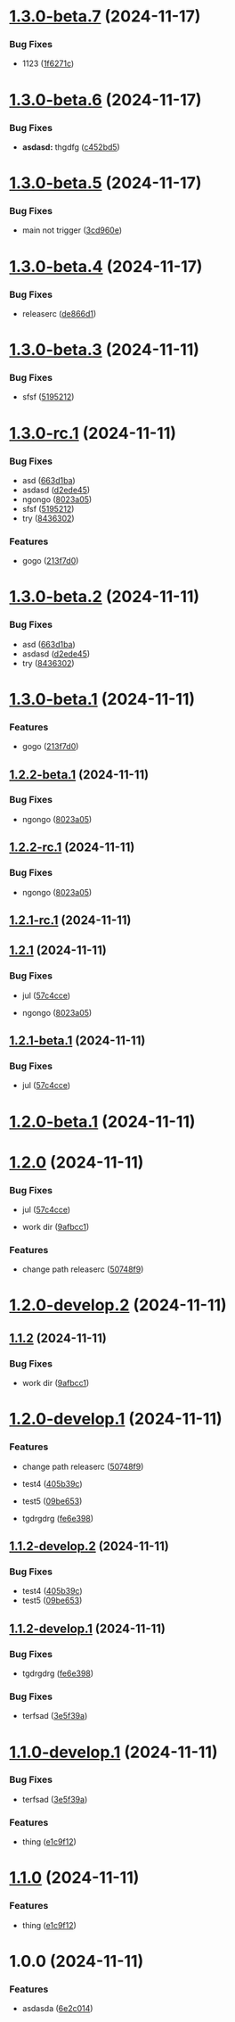 # [1.3.0-beta.7](https://github.com/DarNattp/semver/compare/1.3.0-beta.6...1.3.0-beta.7) (2024-11-17)


### Bug Fixes

* 1123 ([1f6271c](https://github.com/DarNattp/semver/commit/1f6271cc6583bf63f0812e08e1f8d7a41729c8a5))

# [1.3.0-beta.6](https://github.com/DarNattp/semver/compare/1.3.0-beta.5...1.3.0-beta.6) (2024-11-17)


### Bug Fixes

* **asdasd:** thgdfg ([c452bd5](https://github.com/DarNattp/semver/commit/c452bd50664d5d79c88d938706457fcb43a997a1))

# [1.3.0-beta.5](https://github.com/DarNattp/semver/compare/1.3.0-beta.4...1.3.0-beta.5) (2024-11-17)


### Bug Fixes

* main not trigger ([3cd960e](https://github.com/DarNattp/semver/commit/3cd960e1e07b6e9c701c0f5ac37f6c9180fe9103))


# [1.3.0-beta.4](https://github.com/DarNattp/semver/compare/1.3.0-beta.3...1.3.0-beta.4) (2024-11-17)


### Bug Fixes

* releaserc ([de866d1](https://github.com/DarNattp/semver/commit/de866d15114f3d33b79dca7537335c9de94fe16f))

# [1.3.0-beta.3](https://github.com/DarNattp/semver/compare/1.3.0-beta.2...1.3.0-beta.3) (2024-11-11)


### Bug Fixes

* sfsf ([5195212](https://github.com/DarNattp/semver/commit/5195212ce2a75d4bf4609203fafe057b94768056))

# [1.3.0-rc.1](https://github.com/DarNattp/semver/compare/1.2.1...1.3.0-rc.1) (2024-11-11)


### Bug Fixes

* asd ([663d1ba](https://github.com/DarNattp/semver/commit/663d1ba4e1fe175a5c97cb4976c0bfe122170c30))
* asdasd ([d2ede45](https://github.com/DarNattp/semver/commit/d2ede453e2a5b8675e8a8dfee36da2a9528fbf3b))
* ngongo ([8023a05](https://github.com/DarNattp/semver/commit/8023a05989787f9ed7a0ff2d7402de6352920095))
* sfsf ([5195212](https://github.com/DarNattp/semver/commit/5195212ce2a75d4bf4609203fafe057b94768056))
* try ([8436302](https://github.com/DarNattp/semver/commit/8436302e1d7449fa1c095ed213be846491843d0c))


### Features

* gogo ([213f7d0](https://github.com/DarNattp/semver/commit/213f7d0f2dc00651014c8013444bdbb258ca8382))

# [1.3.0-beta.2](https://github.com/DarNattp/semver/compare/1.3.0-beta.1...1.3.0-beta.2) (2024-11-11)


### Bug Fixes

* asd ([663d1ba](https://github.com/DarNattp/semver/commit/663d1ba4e1fe175a5c97cb4976c0bfe122170c30))
* asdasd ([d2ede45](https://github.com/DarNattp/semver/commit/d2ede453e2a5b8675e8a8dfee36da2a9528fbf3b))
* try ([8436302](https://github.com/DarNattp/semver/commit/8436302e1d7449fa1c095ed213be846491843d0c))

# [1.3.0-beta.1](https://github.com/DarNattp/semver/compare/1.2.2-beta.1...1.3.0-beta.1) (2024-11-11)


### Features

* gogo ([213f7d0](https://github.com/DarNattp/semver/commit/213f7d0f2dc00651014c8013444bdbb258ca8382))

## [1.2.2-beta.1](https://github.com/DarNattp/semver/compare/1.2.1...1.2.2-beta.1) (2024-11-11)


### Bug Fixes

* ngongo ([8023a05](https://github.com/DarNattp/semver/commit/8023a05989787f9ed7a0ff2d7402de6352920095))

## [1.2.2-rc.1](https://github.com/DarNattp/semver/compare/1.2.1...1.2.2-rc.1) (2024-11-11)


### Bug Fixes

* ngongo ([8023a05](https://github.com/DarNattp/semver/commit/8023a05989787f9ed7a0ff2d7402de6352920095))

## [1.2.1-rc.1](https://github.com/DarNattp/semver/compare/1.2.0...1.2.1-rc.1) (2024-11-11)

## [1.2.1](https://github.com/DarNattp/semver/compare/1.2.0...1.2.1) (2024-11-11)



### Bug Fixes

* jul ([57c4cce](https://github.com/DarNattp/semver/commit/57c4cce80dddf0466d504970feeea16f620da610))

* ngongo ([8023a05](https://github.com/DarNattp/semver/commit/8023a05989787f9ed7a0ff2d7402de6352920095))



## [1.2.1-beta.1](https://github.com/DarNattp/semver/compare/1.2.0...1.2.1-beta.1) (2024-11-11)


### Bug Fixes

* jul ([57c4cce](https://github.com/DarNattp/semver/commit/57c4cce80dddf0466d504970feeea16f620da610))

# [1.2.0-beta.1](https://github.com/DarNattp/semver/compare/1.1.2...1.2.0-beta.1) (2024-11-11)

# [1.2.0](https://github.com/DarNattp/semver/compare/1.1.2...1.2.0) (2024-11-11)



### Bug Fixes


* jul ([57c4cce](https://github.com/DarNattp/semver/commit/57c4cce80dddf0466d504970feeea16f620da610))


* work dir ([9afbcc1](https://github.com/DarNattp/semver/commit/9afbcc14ac6ad42ffb452b852664799636071c91))


### Features

* change path releaserc ([50748f9](https://github.com/DarNattp/semver/commit/50748f996007a39b89ade7f54a454bf9cea3f0fd))

# [1.2.0-develop.2](https://github.com/DarNattp/semver/compare/1.2.0-develop.1...1.2.0-develop.2) (2024-11-11)

## [1.1.2](https://github.com/DarNattp/semver/compare/1.1.1...1.1.2) (2024-11-11)



### Bug Fixes


* work dir ([9afbcc1](https://github.com/DarNattp/semver/commit/9afbcc14ac6ad42ffb452b852664799636071c91))

# [1.2.0-develop.1](https://github.com/DarNattp/semver/compare/1.1.2-develop.2...1.2.0-develop.1) (2024-11-11)


### Features

* change path releaserc ([50748f9](https://github.com/DarNattp/semver/commit/50748f996007a39b89ade7f54a454bf9cea3f0fd))

* test4 ([405b39c](https://github.com/DarNattp/semver/commit/405b39cc1cb27ae65b199e5eadc2b9afd850969e))
* test5 ([09be653](https://github.com/DarNattp/semver/commit/09be653881b1a38f9cc8ee5477eeee57ee3aae81))
* tgdrgdrg ([fe6e398](https://github.com/DarNattp/semver/commit/fe6e3984b72df878cafb0c4a8d194c01da316dad))


## [1.1.2-develop.2](https://github.com/DarNattp/semver/compare/1.1.2-develop.1...1.1.2-develop.2) (2024-11-11)


### Bug Fixes

* test4 ([405b39c](https://github.com/DarNattp/semver/commit/405b39cc1cb27ae65b199e5eadc2b9afd850969e))
* test5 ([09be653](https://github.com/DarNattp/semver/commit/09be653881b1a38f9cc8ee5477eeee57ee3aae81))

## [1.1.2-develop.1](https://github.com/DarNattp/semver/compare/1.1.1...1.1.2-develop.1) (2024-11-11)


### Bug Fixes

* tgdrgdrg ([fe6e398](https://github.com/DarNattp/semver/commit/fe6e3984b72df878cafb0c4a8d194c01da316dad))

### Bug Fixes

* terfsad ([3e5f39a](https://github.com/DarNattp/semver/commit/3e5f39ab2e01262a38a9794e29a3f829b67ded02))

# [1.1.0-develop.1](https://github.com/DarNattp/semver/compare/1.0.0...1.1.0-develop.1) (2024-11-11)


### Bug Fixes

* terfsad ([3e5f39a](https://github.com/DarNattp/semver/commit/3e5f39ab2e01262a38a9794e29a3f829b67ded02))


### Features

* thing ([e1c9f12](https://github.com/DarNattp/semver/commit/e1c9f12e9cd618c883e712d2340fffb433666edc))


# [1.1.0](https://github.com/DarNattp/semver/compare/1.0.0...1.1.0) (2024-11-11)


### Features

* thing ([e1c9f12](https://github.com/DarNattp/semver/commit/e1c9f12e9cd618c883e712d2340fffb433666edc))

# 1.0.0 (2024-11-11)


### Features

* asdasda ([6e2c014](https://github.com/DarNattp/semver/commit/6e2c01403646a23acc7ea780e7692e6bc23d69f1))
